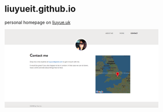 liuyueit.github.io
====================

personal homepage on [liuyue.uk](http://www.liuyue.uk)

![screenshot](img/screencapture-liuyue-uk.png)